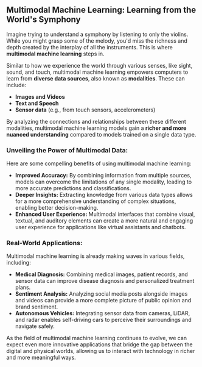 ## Multimodal Machine Learning: Learning from the World's Symphony

Imagine trying to understand a symphony by listening to only the violins. While you might grasp some of the melody, you'd miss the richness and depth created by the interplay of all the instruments. This is where **multimodal machine learning** steps in.

Similar to how we experience the world through various senses, like sight, sound, and touch, multimodal machine learning empowers computers to learn from **diverse data sources**, also known as **modalities**. These can include:

* **Images and Videos**
* **Text and Speech**
* **Sensor data** (e.g., from touch sensors, accelerometers)

By analyzing the connections and relationships between these different modalities, multimodal machine learning models gain a **richer and more nuanced understanding** compared to models trained on a single data type.

### Unveiling the Power of Multimodal Data:

Here are some compelling benefits of using multimodal machine learning:

* **Improved Accuracy:** By combining information from multiple sources, models can overcome the limitations of any single modality, leading to more accurate predictions and classifications.
* **Deeper Insights:** Extracting knowledge from various data types allows for a more comprehensive understanding of complex situations, enabling better decision-making.
* **Enhanced User Experience:** Multimodal interfaces that combine visual, textual, and auditory elements can create a more natural and engaging user experience for applications like virtual assistants and chatbots.

### Real-World Applications:

Multimodal machine learning is already making waves in various fields, including:

* **Medical Diagnosis:** Combining medical images, patient records, and sensor data can improve disease diagnosis and personalized treatment plans.
* **Sentiment Analysis:** Analyzing social media posts alongside images and videos can provide a more complete picture of public opinion and brand sentiment.
* **Autonomous Vehicles:** Integrating sensor data from cameras, LiDAR, and radar enables self-driving cars to perceive their surroundings and navigate safely.

As the field of multimodal machine learning continues to evolve, we can expect even more innovative applications that bridge the gap between the digital and physical worlds, allowing us to interact with technology in richer and more meaningful ways.
